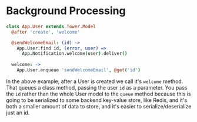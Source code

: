 # Background Processing

``` coffeescript
class App.User extends Tower.Model
  @after 'create', 'welcome'

  @sendWelcomeEmail: (id) ->
    App.User.find id, (error, user) =>
      App.Notification.welcome(user).deliver()
    
  welcome: ->
    App.User.enqueue 'sendWelcomeEmail', @get('id')
```

In the above example, after a User is created we call it's `welcome` method.  That queues a class method, passing the user `id` as a parameter.  You pass the `id` rather than the whole User model to the `queue` method because this is going to be serialized to some backend key-value store, like Redis, and it's both a smaller amount of data to store, and it's easier to serialize/deserialize just an id.
